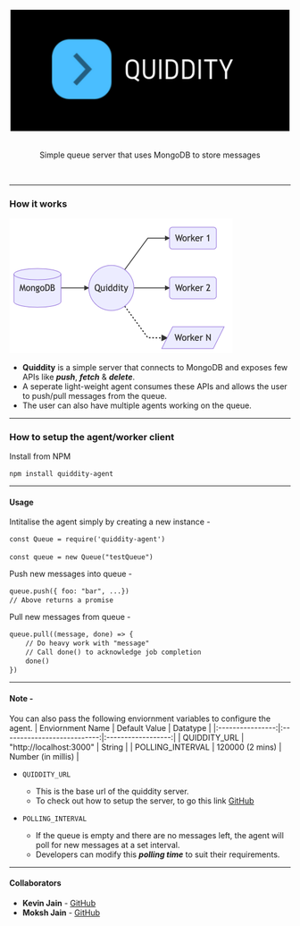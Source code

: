 <div align="center">
  <br/>
  <img src="./assets/logo.png" width="500" />
  <br/>
  <br/>
  <p>
    Simple queue server that uses MongoDB to store messages
  </p>
  <br/>
</div>

---
### How it works

<div align="left">
  <img src="./assets/workflow.png" width="400" />
</div>

- **Quiddity** is a simple server that connects to MongoDB and exposes few APIs like __*push*__, __*fetch*__ & __*delete*__.
- A seperate light-weight agent consumes these APIs and allows the user to push/pull messages from the queue.
- The user can also have multiple agents working on the queue.

---
### How to setup the agent/worker client
Install from NPM
```
npm install quiddity-agent
```

---
#### Usage

Intitalise the agent simply by creating a new instance -
```
const Queue = require('quiddity-agent')

const queue = new Queue("testQueue")
```

Push new messages into queue -
```
queue.push({ foo: "bar", ...})
// Above returns a promise
```

Pull new messages from queue -
```
queue.pull((message, done) => {
    // Do heavy work with "message"
    // Call done() to acknowledge job completion
    done()
})
```

---
#### Note -
You can also pass the following enviornment variables to configure the agent.
| Enviornment Name |        Default Value        |      Datatype      |
|:----------------:|:---------------------------:|:------------------:|
|   QUIDDITY_URL   |   "http://localhost:3000"   |       String       |
| POLLING_INTERVAL |       120000 (2 mins)       | Number (in millis) |

- `QUIDDITY_URL`
	- This is the base url of the quiddity server.
  - To check out how to setup the server, to go this link [GitHub](https://github.com/thatsKevinJain/quiddity)

- `POLLING_INTERVAL`
	- If the queue is empty and there are no messages left, the agent will poll for new messages at a set interval. 
	- Developers can modify this __*polling time*__ to suit their requirements.

---
#### Collaborators
* **Kevin Jain** - [GitHub](https://github.com/thatsKevinJain)
* **Moksh Jain** - [GitHub](https://github.com/mokshhh22)
